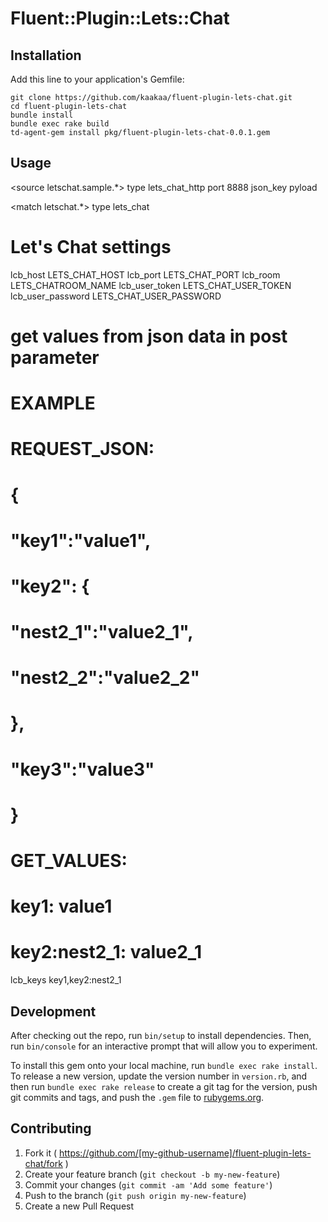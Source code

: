 # Fluent::Plugin::Lets::Chat

## Installation

Add this line to your application's Gemfile:

```
git clone https://github.com/kaakaa/fluent-plugin-lets-chat.git
cd fluent-plugin-lets-chat
bundle install
bundle exec rake build
td-agent-gem install pkg/fluent-plugin-lets-chat-0.0.1.gem
```

## Usage

<source letschat.sample.*>
  type lets_chat_http
  port 8888
  json_key pyload
</source>

<match letschat.*>
  type lets_chat

  # Let's Chat settings
  lcb_host LETS_CHAT_HOST
  lcb_port LETS_CHAT_PORT
  lcb_room LETS_CHATROOM_NAME
  lcb_user_token LETS_CHAT_USER_TOKEN
  lcb_user_password LETS_CHAT_USER_PASSWORD

  # get values from json data in post parameter
  # 
  # EXAMPLE
  #
  # REQUEST_JSON:
  #   {
  #     "key1":"value1", 
  #     "key2": {
  #        "nest2_1":"value2_1",
  #        "nest2_2":"value2_2"
  #     },
  #     "key3":"value3"
  #   }
  #
  # GET_VALUES:
  #   key1: value1
  #   key2:nest2_1: value2_1
  lcb_keys key1,key2:nest2_1
</match>


## Development

After checking out the repo, run `bin/setup` to install dependencies. Then, run `bin/console` for an interactive prompt that will allow you to experiment.

To install this gem onto your local machine, run `bundle exec rake install`. To release a new version, update the version number in `version.rb`, and then run `bundle exec rake release` to create a git tag for the version, push git commits and tags, and push the `.gem` file to [rubygems.org](https://rubygems.org).

## Contributing

1. Fork it ( https://github.com/[my-github-username]/fluent-plugin-lets-chat/fork )
2. Create your feature branch (`git checkout -b my-new-feature`)
3. Commit your changes (`git commit -am 'Add some feature'`)
4. Push to the branch (`git push origin my-new-feature`)
5. Create a new Pull Request
